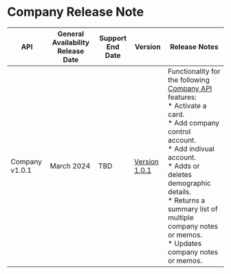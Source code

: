 # Company Release Note
| API                                                   | General Availability Release Date | Support End Date | Version        | Release Notes                                                                                                                                                                                                                                                                                                                                                                                                                                                                                                                                                                                                                                                                                                                                                                                                                                                                                                                                                                          |
|-------------------------------------------------------|-----------------------------------|------------------|----------------|----------------------------------------------------------------------------------------------------------------------------------------------------------------------------------------------------------------------------------------------------------------------------------------------------------------------------------------------------------------------------------------------------------------------------------------------------------------------------------------------------------------------------------------------------------------------------------------------------------------------------------------------------------------------------------------------------------------------------------------------------------------------------------------------------------------------------------------------------------------------------------------------------------------------------------------------------------------------------------------|
| Company v1.0.1                                           | March 2024                     | TBD              | [Version 1.0.1](../api/?type=put&path=/companies/v1/accounts/controls&version=api)  | Functionality for the following [Company API]() features:  <br> * Activate a card. <br> * Add company control account. <br> * Add indivual account. <br> * Adds or deletes demographic details. <br> * Returns a summary list of multiple company notes or memos. <br> * Updates company notes or memos.
